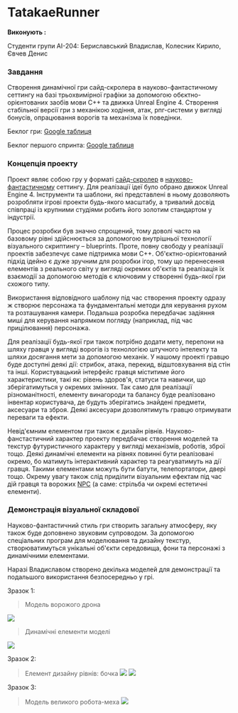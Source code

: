 TatakaeRunner
==

**Виконують :** 

Студенти групи АІ-204: Бериславський Владислав, Колесник Кирило, Євчев Денис

### Завдання
Створення динамічної гри сайд-скролера в науково-фантастичному сеттингу на базі трьохвимірної графіки за допомогою обєктно-орієнтованих заобів мови C++ та движка Unreal Engine 4. Створення стабільної версії гри з механікою ходіння, атак,  рпг-системи у вигляді бонусів, опрацювання ворогів та механізма їх поведінки.

Беклог гри: [Google таблиця](https://docs.google.com/spreadsheets/d/1HxsMV6HRRQSz0PiH38nqcb-S90R0hmTj24mcgAqIyKI/edit?usp=sharing "Беклог гри")

Беклог першого спринта: [Google таблиця](https://docs.google.com/spreadsheets/d/1HxsMV6HRRQSz0PiH38nqcb-S90R0hmTj24mcgAqIyKI/edit#gid=0 "Беклог першого спринта")

### Концепція проекту
Проект являє собою гру у форматі [сайд-скролер](https://uk.wikipedia.org/wiki/Сайд-скролер) в [науково-фантастичному](https://uk.wikipedia.org/wiki/Наукова_фантастика) сеттингу. 
Для реалізації ідеї було обрано движок Unreal Engine 4. Інструменти та шаблони, які представлені в ньому дозволяють розробляти ігрові проекти будь-якого масштабу, а тривалий досвід співпраці із крупними студіями робить його золотим стандартом у індустрії.

Процес розробки був значно спрощений, тому доволі часто на базовому рівні здійснюється за допомогою внутрішньої технології візуального скриптингу – blueprints. Проте, повну свободу у реалізації проектів забезпечує саме підтримка мови С++. Об&apos;єктно-орієнтований підхід ідейно є дуже зручним для розробки ігор, тому що перенесення елементів з реального світу у вигляді окремих об&apos;єктів та реалізація їх взаємодії за допомогою методів є ключовим у створенні будь-якої гри схожого типу.

Використання відповідного шаблону під час створення проекту одразу ж створює персонажа та фундаментальні методи для керування рухом та розташування камери. Подальша розробка передбачає задіяння миші для керування напрямком погляду (наприклад, під час прицілювання) персонажа.

Для реалізації будь-якої гри також потрібно додати мету, перепони на шляху гравця у вигляді ворогів із технологією штучного інтелекту та шляхи досягання мети за допомогою механік. У нашому проекті гравцю буде доступні деякі дії: стрибок, атака, перекид, відштовхування від стін та інші. Користувацький інтерфейс гравця міститиме його характеристики, такі як: рівень здоров&apos;я, статуси та навички, що зберігатимуться у окремих змінних. Так само для реалізації різноманітності, елементу винагороди та балансу буде реалізовано інвентар користувача, де будуть зберігатись знайдені предмети, аксесуари та зброя. Деякі аксесуари дозволятимуть гравцю отримувати переваги та ефекти.

Невід&apos;ємним елементом гри також є дизайн рівнів. Науково-фанстастичний характер проекту передбачає створення моделей та текстур футуристичного характеру у вигляді механізмів, роботів, зброї тощо. Деякі динамічні елементи на рівнях повинні бути реалізовані окремо, бо матимуть інтерактивний характер та реагуватимуть на дії гравця. Такими елементами можуть бути батути, телепортатори, двері тощо. Окрему увагу також слід приділити візуальним ефектам під час дій гравця та ворожих [NPC](https://uk.wikipedia.org/wiki/Неігровий_персонаж) (а саме: стрільба чи окремі естетичні елементи).

### Демонстрація візуальної складової
Науково-фантастичний стиль гри створить загальну атмосферу, яку також буде доповнено звуковим супроводом. За допомогою спеціальних програм для моделювання та дизайну текстур, створюватимуться унікальні об&apos;єкти середовища, фони та персонажі з динамічними елементами.

Наразі Владиславом створено декілька моделей для демонстрації та подальшого використання безпосередньо у грі.

Зразок 1:

> Модель ворожого дрона
> 
![](https://i.ibb.co/T4CSKxQ/enemyrotate.gif)

> Динамічні елементи моделі
> 
![](https://i.ibb.co/Kjnb0Vc/Enemy-light.gif)

Зразок 2:

> Елемент дизайну рівнів: бочка
![](https://i.ibb.co/V3MLdKB/image.png)
![](https://i.ibb.co/B6ZxTkk/image.png)

Зразок 3:

> Модель великого робота-меха
![](https://i.ibb.co/L0m9MXM/2-C25-D440-D641-4-F60-A3-A1-043-DFA35910-C.jpg)
